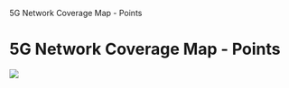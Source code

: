 5G Network Coverage Map - Points



# 5G Network Coverage Map - Points

![](assets/5g-network-coverage-map-points/9eb2afaa7880e4c76a53adb8ac89314ff31a568e59f3db74f0660109d181038e)